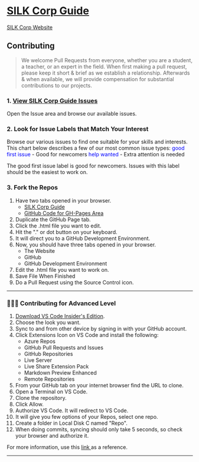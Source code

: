 # [SILK Corp Guide](https://guide.silkcorp.org)

[SILK Corp Website](https://silkcorp.org)

## Contributing
> We welcome Pull Requests from everyone, whether you are a student, a teacher, or an expert in the field. When first making a pull request, please keep it short &amp; brief as we establish a relationship. Afterwards &amp; when available, we will provide compensation for substantial contributions to our projects. 

### 1. <a href="https://github.com/Note-Hive/Silk-Corp-Guide/issues" target="_blank"> View SILK Corp Guide Issues</a>
Open the Issue area and browse our available issues.

### 2. **Look for Issue Labels that Match Your Interest**
Browse our various issues to find one suitable for your skills and interests. This chart below describes a few of our most common issue types:
<span style="color:blue">good first issue</span> - Good for newcomers
<span style="color:blue">help wanted</span> - Extra attention is needed

The good first issue label is good for newcomers. Issues with this label should be the easiest to work on.

### 3. **Fork the Repos**
   1. Have two tabs opened in your browser.
      - [SILK Corp Guide](https://guide.silkcorp.org)
      - [GitHub Code for GH-Pages Area](https://github.com/Note-Hive/Silk-Corp-Guide/tree/gh-pages)
   3. Duplicate the GitHub Page tab.
   4. Click the .html file you want to edit.
   5. Hit the "." or dot button on your keyboard.
   6. It will direct you to a GitHub Development Environment.
   7. Now, you should have three tabs opened in your browser.
      - The Website
      - GitHub
      - GitHub Development Environment
   8. Edit the .html file you want to work on.
   9. Save File When Finished
   10. Do a Pull Request using the Source Control icon.

---

### 🔨🔨🔨 Contributing for Advanced Level
   1. <a href="https://code.visualstudio.com/insiders/" target="_blank"> Download VS Code Insider's Edition</a>.
   2. Choose the look you want.
   3. Sync to and from other device by signing in with your GitHub account.		
   4. Click Extensions Icon on VS Code and install the following:
      - Azure Repos
      - GitHub Pull Requests and Issues
      - GitHub Repositories
      - Live Server
      - Live Share Extension  Pack
      - Markdown Preview Enhanced
      - Remote Repositories
   6. From your GitHub tab on your internet browser find the URL to clone.
   7. Open a Terminal on VS Code.
   8. Clone the repository.
   9. Click Allow.
   10. Authorize VS Code.  It will redirect to VS Code.
   11. It will give you few options of your Repos, select one repo.
   12. Create a folder in Local Disk C named "Repo".
   13. When doing commits, syncing should only take 5 seconds, so check your browser and authorize it.
   
   For more information, use this <a href="https://github.com/firstcontributions/first-contributions" target="_blank"> link </a> as a reference.

    
---
